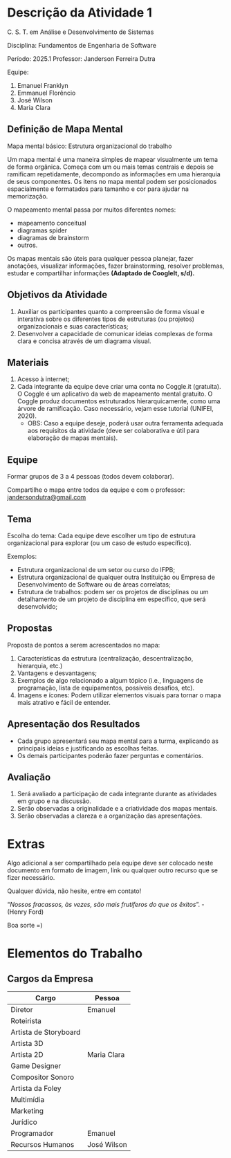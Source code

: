 # Descrição da Atividade 1
C. S. T. em Análise e Desenvolvimento de Sistemas

Disciplina: Fundamentos de Engenharia de Software

Período: 2025.1
Professor: Janderson Ferreira Dutra

Equipe:
1. Emanuel Franklyn                                                                          
2. Emmanuel Florêncio
3. José Wilson
4. Maria Clara

## Definição de Mapa Mental

Mapa mental básico: Estrutura organizacional do trabalho

Um mapa mental é uma maneira simples de mapear visualmente um tema de forma orgânica. Começa com um ou mais temas centrais e depois se ramificam repetidamente, decompondo as informações em uma hierarquia de seus componentes.  Os itens no mapa mental podem ser posicionados espacialmente e formatados para tamanho e cor para ajudar na memorização.

O mapeamento mental passa por muitos diferentes nomes:
* mapeamento conceitual
* diagramas spider
* diagramas de brainstorm
* outros.

Os mapas mentais são úteis para qualquer pessoa planejar, fazer anotações, visualizar informações, fazer brainstorming, resolver problemas, estudar e compartilhar informações **(Adaptado de CoogleIt, s/d).**

## Objetivos da Atividade

1. Auxiliar os participantes quanto a compreensão de forma visual e interativa sobre os diferentes tipos de estruturas (ou projetos) organizacionais e suas características;
2. Desenvolver a capacidade de comunicar ideias complexas de forma clara e concisa através de um diagrama visual.

## Materiais

1. Acesso à internet;
2. Cada integrante da equipe deve criar uma conta no Coggle.it (gratuita). O Coggle é um aplicativo da web de mapeamento mental gratuito. O Coggle produz documentos estruturados hierarquicamente, como uma árvore de ramificação. Caso necessário, vejam esse tutorial (UNIFEI, 2020).
    * OBS: Caso a equipe deseje, poderá usar outra ferramenta adequada aos requisitos da atividade (deve ser colaborativa e útil para elaboração de mapas mentais).

## Equipe

Formar grupos de 3 a 4 pessoas (todos devem colaborar).

Compartilhe o mapa entre todos da equipe e com o professor: jandersondutra@gmail.com

## Tema

Escolha do tema: Cada equipe deve escolher um tipo de estrutura organizacional para explorar (ou um caso de estudo específico).

Exemplos:
* Estrutura organizacional de um setor ou curso do IFPB;
* Estrutura organizacional de qualquer outra Instituição ou Empresa de Desenvolvimento de Software ou de áreas correlatas;
* Estrutura de trabalhos: podem ser os projetos de disciplinas ou um detalhamento de um projeto de disciplina em específico, que será desenvolvido;

## Propostas

Proposta de pontos a serem acrescentados no mapa:
1. Características da estrutura (centralização, descentralização, hierarquia, etc.)
2. Vantagens e desvantagens;
3. Exemplos de algo relacionado a algum tópico (i.e., linguagens de programação, lista de equipamentos, possíveis desafios, etc).
4. Imagens e ícones: Podem utilizar elementos visuais para tornar o mapa mais atrativo e fácil de entender.

## Apresentação dos Resultados

* Cada grupo apresentará seu mapa mental para a turma, explicando as principais ideias e justificando as escolhas feitas.
* Os demais participantes poderão fazer perguntas e comentários.

## Avaliação

1. Será avaliado a participação de cada integrante durante as atividades em grupo e na discussão.
2. Serão observadas a originalidade e a criatividade dos mapas mentais.
3. Serão observadas a clareza e a organização das apresentações.

# Extras

Algo adicional a ser compartilhado pela equipe deve ser colocado neste documento em formato de imagem, link ou qualquer outro recurso que se fizer necessário.

Qualquer dúvida, não hesite, entre em contato!

“_Nossos fracassos, às vezes, são mais frutíferos do que os êxitos_”. - (Henry Ford)

Boa sorte =)

# Elementos do Trabalho

## Cargos da Empresa
| Cargo | Pessoa |
| ----- | ------ |
| Diretor | Emanuel |
| Roteirista |  |
| Artista de Storyboard |  |
| Artista 3D |  |
| Artista 2D | Maria Clara |
| Game Designer |  |
| Compositor Sonoro |  |
| Artista da Foley |  |
| Multimídia |  |
| Marketing |  |
| Jurídico |  |
| Programador | Emanuel |
| Recursos Humanos | José Wilson |
